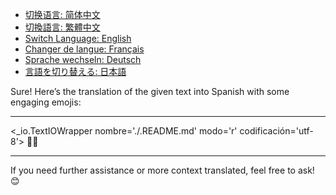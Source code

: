 - [切换语言: 简体中文](/README.md)
- [切換語言: 繁體中文](/README/README_繁体中文.md)
- [Switch Language: English](/README/README_English.md)
- [Changer de langue: Français](/README/README_Français.md)
- [Sprache wechseln: Deutsch](/README/README_Deutsch.md)
- [言語を切り替える: 日本語](/README/README_日本語.md)

Sure! Here’s the translation of the given text into Spanish with some engaging emojis:

---

<_io.TextIOWrapper nombre='./.README.md' modo='r' codificación='utf-8'> 📄✨

---

If you need further assistance or more context translated, feel free to ask! 😊